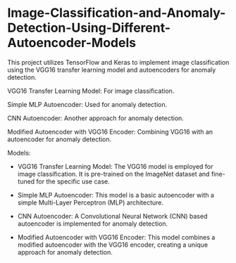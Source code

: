 # Image-Classification-and-Anomaly-Detection-Using-Different-Autoencoder-Models

This project utilizes TensorFlow and Keras to implement image classification using the VGG16 transfer learning model and autoencoders for anomaly detection.

  VGG16 Transfer Learning Model: For image classification.

  Simple MLP Autoencoder: Used for anomaly detection.

  CNN Autoencoder: Another approach for anomaly detection.

  Modified Autoencoder with VGG16 Encoder: Combining VGG16 with an autoencoder for anomaly detection.

  Models:

- VGG16 Transfer Learning Model:
  The VGG16 model is employed for image classification. It is pre-trained on the ImageNet dataset and fine-tuned for the specific use case.

- Simple MLP Autoencoder:
  This model is a basic autoencoder with a simple Multi-Layer Perceptron (MLP) architecture.

- CNN Autoencoder:
  A Convolutional Neural Network (CNN) based autoencoder is implemented for anomaly detection.

- Modified Autoencoder with VGG16 Encoder:
  This model combines a modified autoencoder with the VGG16 encoder, creating a unique approach for anomaly detection.
